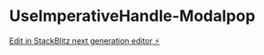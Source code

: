 # UseImperativeHandle-Modalpop

[Edit in StackBlitz next generation editor ⚡️](https://stackblitz.com/~/github.com/sachincalicut/UseImperativeHandle-Modalpop)